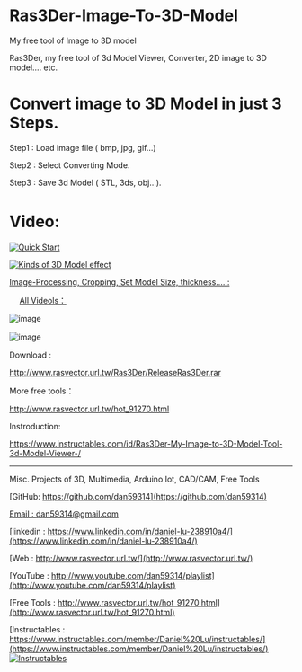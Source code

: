 # Ras3Der-Image-To-3D-Model
My free tool of Image to 3D model



Ras3Der, my free tool of 3d Model Viewer, Converter, 2D image to 3D model.... etc.

# Convert image to 3D Model in just 3 Steps.

Step1 : Load image file ( bmp, jpg, gif...)

Step2 : Select Converting Mode.

Step3 : Save 3d Model ( STL, 3ds, obj...).

# Video:　


[![Quick Start](https://cdn.instructables.com/FXY/UQLZ/J2GF38LE/FXYUQLZJ2GF38LE.LARGE.jpg)](https://youtu.be/gywQh5ypY3E?t=0s "Quick Start") 

 [![Kinds of 3D Model effect](https://cdn.instructables.com/FT2/P21E/J2GF3CIE/FT2P21EJ2GF3CIE.LARGE.jpg)](https://youtu.be/gywQh5ypY3E?t=0s "Kinds of 3D Model effect") 


[Image-Processing, Cropping, Set Model Size, thickness.....:](https://youtu.be/gywQh5ypY3E)

　
[All Videols：](https://youtu.be/gywQh5ypY3E)


![image](https://cdn.instructables.com/FFJ/KV10/J2GF3CJ9/FFJKV10J2GF3CJ9.LARGE.jpg)

![image](https://cdn.instructables.com/F0S/9DAI/J2GF3CID/F0S9DAIJ2GF3CID.LARGE.jpg)
　　

Download :

http://www.rasvector.url.tw/Ras3Der/ReleaseRas3Der.rar

More free tools：

http://www.rasvector.url.tw/hot_91270.html 

Instroduction:

https://www.instructables.com/id/Ras3Der-My-Image-to-3D-Model-Tool-3d-Model-Viewer-/



      
------------------------------------------------------------------------------------
Misc. Projects of 3D, Multimedia, Arduino Iot, CAD/CAM, Free Tools

[GitHub: https://github.com/dan59314](https://github.com/dan59314)

[Email : dan59314@gmail.com](dan59314@gmail.com)

[linkedin : https://www.linkedin.com/in/daniel-lu-238910a4/](https://www.linkedin.com/in/daniel-lu-238910a4/)

[Web : http://www.rasvector.url.tw/](http://www.rasvector.url.tw/)

[YouTube : http://www.youtube.com/dan59314/playlist](http://www.youtube.com/dan59314/playlist)

[Free Tools : http://www.rasvector.url.tw/hot_91270.html](http://www.rasvector.url.tw/hot_91270.html)


[Instructables : https://www.instructables.com/member/Daniel%20Lu/instructables/](https://www.instructables.com/member/Daniel%20Lu/instructables/)
[![Instructables ](https://github.com/dan59314/Pulse-Sensor-Arduino/blob/master/Instructables01.JPG)](https://www.instructables.com/member/Daniel%20Lu/instructables/ "Instructables") 

